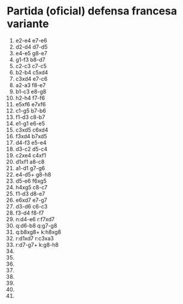 Partida (oficial) defensa francesa variante
======

 1. e2-e4 e7-e6
 2. d2-d4 d7-d5
 3. e4-e5 g8-e7
 4. g1-f3 b8-d7
 5. c2-c3 c7-c5
 6. b2-b4 c5xd4
 7. c3xd4 e7-c6
 8. a2-a3 f8-e7
 9. b1-c3 e8-g8
10. h2-h4 f7-f6
11. e5xf6 e7xf6
12. c1-g5 b7-b6
13. f1-d3 c8-b7
14. e1-g1 e6-e5
15. c3xd5 c6xd4
16. f3xd4 b7xd5
17. d4-f3 e5-e4
18. d3-c2 d5-c4
19. c2xe4 c4xf1
20. d1xf1 a8-c8
21. a1-d1 g7-g6
22. e4-d5+ g8-h8
23. d5-e6 f6xg5
24. h4xg5 c8-c7
25. f1-d3 d8-e7
26. e6xd7 e7-g7
27. d3-d6 c6-c3
28. f3-d4 f8-f7
29. n:d4-e6 r:f7xd7
30. q:d6-b8 q:g7-g8
31. q:b8xg8+ k:h8xg8
32. r:d1xd7 r:c3xa3
33. r:d7-g7+ k:g8-h8
34. 
35. 
36. 
37. 
38. 
39. 
40. 
41. 
